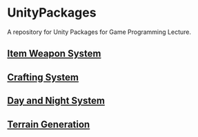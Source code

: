 # UnityPackages

A repository for Unity Packages for Game Programming Lecture.

## [Item Weapon System](item-weapon-system/weapon-system/assets/item-weapon-system/documentation.md)

## [Crafting System](crafting-system/crafting-system/assets/crafting-system/documentation.md)

## [Day and Night System](day-and-night-system/day-n-nite/assets/day-and-night/documentation.md)

## [Terrain Generation](broken-reference)
